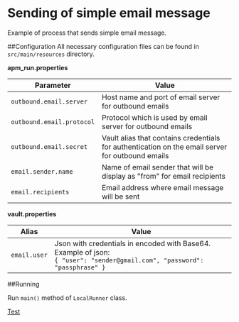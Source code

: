# Sending of simple email message

Example of process that sends simple email message.  

##Configuration
All necessary configuration files can be found in <code>src/main/resources</code> directory.

**apm_run.properties**

| Parameter     | Value         |
| ------------- |---------------|
| `outbound.email.server` | Host name and port of email server for outbound emails |
| `outbound.email.protocol` | Protocol which is used by email server for outbound emails |
| `outbound.email.secret` | Vault alias that contains credentials for authentication on the email server for outbound emails |
| `email.sender.name` | Name of email sender that will be display as "from" for email recipients |
| `email.recipients` | Email address where email message will be sent |

**vault.properties**

| Alias     | Value         |
| ------------- |---------------|
| `email.user` | Json with credentials in encoded with Base64. Example of json:<br>`{ "user": "sender@gmail.com", "password": "passphrase" }` |

##Running

Run `main()` method of `LocalRunner` class.

<a href="javascript:onclick=alert('test');">Test</a>
